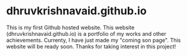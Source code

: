 # dhruvkrishnavaid.github.io
This is my first Github hosted website.
This website (dhruvkrishnavaid.github.io) is a portfolio of my works and other achievements.
Currenty, I have just made my "coming son page".
This website will be ready soon.
Thanks for taking interest in this project!
